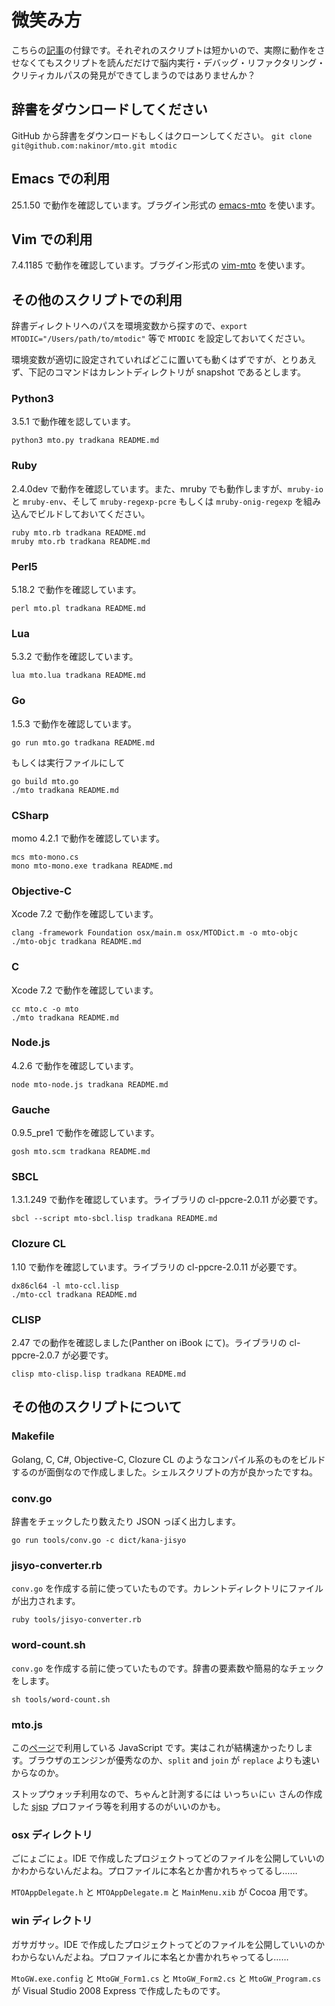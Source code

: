 # 微笑み方
こちらの[記事](http://sci.hateblo.jp/entry/Benchmarking2)の付録です。それぞれのスクリプトは短かいので、実際に動作をさせなくてもスクリプトを読んだだけで脳内実行・デバッグ・リファクタリング・クリティカルパスの発見ができてしまうのではありませんか？

## 辞書をダウンロードしてください
GitHub から辞書をダウンロードもしくはクローンしてください。
`git clone git@github.com:nakinor/mto.git mtodic`

## Emacs での利用
25.1.50 で動作を確認しています。ブラグイン形式の [emacs-mto](http://github.com/nakinor/emacs-mto) を使います。

## Vim での利用
7.4.1185 で動作を確認しています。ブラグイン形式の [vim-mto](http://github.com/nakinor/vim-mto) を使います。

## その他のスクリプトでの利用
辞書ディレクトリへのパスを環境変数から探すので、`export MTODIC="/Users/path/to/mtodic"` 等で `MTODIC` を設定しておいてください。

環境変数が適切に設定されていればどこに置いても動くはずですが、とりあえず、下記のコマンドはカレントディレクトリが snapshot であるとします。

### Python3
3.5.1 で動作確を認しています。

    python3 mto.py tradkana README.md

### Ruby
2.4.0dev で動作を確認しています。また、mruby でも動作しますが、`mruby-io` と `mruby-env`、そして `mruby-regexp-pcre` もしくは `mruby-onig-regexp` を組み込んでビルドしておいてください。

    ruby mto.rb tradkana README.md
    mruby mto.rb tradkana README.md

### Perl5
5.18.2 で動作を確認しています。

    perl mto.pl tradkana README.md

### Lua
5.3.2 で動作を確認しています。

    lua mto.lua tradkana README.md

### Go
1.5.3 で動作を確認しています。

    go run mto.go tradkana README.md

もしくは実行ファイルにして

    go build mto.go
    ./mto tradkana README.md

### CSharp
momo 4.2.1 で動作を確認しています。

    mcs mto-mono.cs
    mono mto-mono.exe tradkana README.md

### Objective-C
Xcode 7.2 で動作を確認しています。

    clang -framework Foundation osx/main.m osx/MTODict.m -o mto-objc
    ./mto-objc tradkana README.md

### C
Xcode 7.2 で動作を確認しています。

    cc mto.c -o mto
    ./mto tradkana README.md

### Node.js
4.2.6 で動作を確認しています。

    node mto-node.js tradkana README.md

### Gauche
0.9.5_pre1 で動作を確認しています。

    gosh mto.scm tradkana README.md

### SBCL
1.3.1.249 で動作を確認しています。ライブラリの cl-ppcre-2.0.11 が必要です。

    sbcl --script mto-sbcl.lisp tradkana README.md

### Clozure CL
1.10 で動作を確認しています。ライブラリの cl-ppcre-2.0.11 が必要です。

    dx86cl64 -l mto-ccl.lisp
    ./mto-ccl tradkana README.md

### CLISP
2.47 での動作を確認しました(Panther on iBook にて)。ライブラリの cl-ppcre-2.0.7 が必要です。

    clisp mto-clisp.lisp tradkana README.md

## その他のスクリプトについて
### Makefile
Golang, C, C#, Objective-C, Clozure CL のようなコンパイル系のものをビルドするのが面倒なので作成しました。シェルスクリプトの方が良かったですね。

### conv.go
辞書をチェックしたり数えたり JSON っぽく出力します。

    go run tools/conv.go -c dict/kana-jisyo

### jisyo-converter.rb
`conv.go` を作成する前に使っていたものです。カレントディレクトリにファイルが出力されます。

    ruby tools/jisyo-converter.rb

### word-count.sh
`conv.go` を作成する前に使っていたものです。辞書の要素数や簡易的なチェックをします。

    sh tools/word-count.sh

### mto.js
この[ページ](http://github.com/nakinor/mto)で利用している JavaScript です。実はこれが結構速かったりします。ブラウザのエンジンが優秀なのか、`split` and `join` が `replace` よりも速いからなのか。

ストップウォッチ利用なので、ちゃんと計測するには いっちぃにぃ さんの作成した [sjsp](https://github.com/itchyny/sjsp) プロファイラ等を利用するのがいいのかも。

### osx ディレクトリ
ごにょごにょ。IDE で作成したプロジェクトってどのファイルを公開していいのかわからないんだよね。プロファイルに本名とか書かれちゃってるし……

`MTOAppDelegate.h` と `MTOAppDelegate.m` と `MainMenu.xib` が Cocoa 用です。

### win ディレクトリ
ガサガサッ。IDE で作成したプロジェクトってどのファイルを公開していいのかわからないんだよね。プロファイルに本名とか書かれちゃってるし……

`MtoGW.exe.config` と `MtoGW_Form1.cs` と `MtoGW_Form2.cs` と `MtoGW_Program.cs` が Visual Studio 2008 Express で作成したものです。
